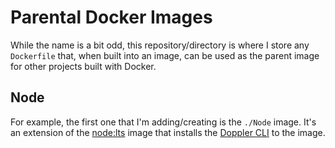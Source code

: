 # Parental Docker Images

While the name is a bit odd, this repository/directory is where I store any `Dockerfile` that, when built into an image, can be used as the parent image for other projects built with Docker.

## Node

For example, the first one that I'm adding/creating is the `./Node` image. It's an extension of the [node:lts][0] image that installs the [Doppler CLI][1] to the image.


[0]: https://hub.docker.com/_/node
[1]: https://docs.doppler.com/docs/cli

